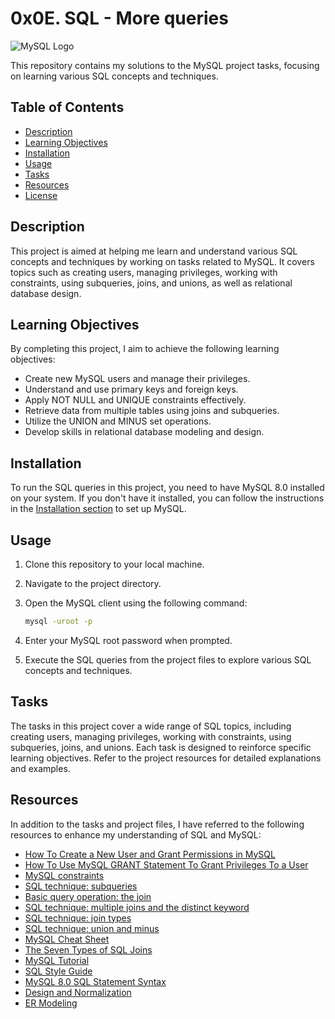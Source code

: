 # 0x0E. SQL - More queries

![MySQL Logo](https://www.mysql.com/common/logos/logo-mysql-170x115.png)

This repository contains my solutions to the MySQL project tasks, focusing on learning various SQL concepts and techniques.

## Table of Contents

- [Description](#description)
- [Learning Objectives](#learning-objectives)
- [Installation](#installation)
- [Usage](#usage)
- [Tasks](#tasks)
- [Resources](#resources)
- [License](#license)

## Description

This project is aimed at helping me learn and understand various SQL concepts and techniques by working on tasks related to MySQL. It covers topics such as creating users, managing privileges, working with constraints, using subqueries, joins, and unions, as well as relational database design.

## Learning Objectives

By completing this project, I aim to achieve the following learning objectives:

- Create new MySQL users and manage their privileges.
- Understand and use primary keys and foreign keys.
- Apply NOT NULL and UNIQUE constraints effectively.
- Retrieve data from multiple tables using joins and subqueries.
- Utilize the UNION and MINUS set operations.
- Develop skills in relational database modeling and design.

## Installation

To run the SQL queries in this project, you need to have MySQL 8.0 installed on your system. If you don't have it installed, you can follow the instructions in the [Installation section](#installation) to set up MySQL.

## Usage

1. Clone this repository to your local machine.
2. Navigate to the project directory.
3. Open the MySQL client using the following command:

   ```bash
   mysql -uroot -p
   ```

4. Enter your MySQL root password when prompted.
5. Execute the SQL queries from the project files to explore various SQL concepts and techniques.

## Tasks

The tasks in this project cover a wide range of SQL topics, including creating users, managing privileges, working with constraints, using subqueries, joins, and unions. Each task is designed to reinforce specific learning objectives. Refer to the project resources for detailed explanations and examples.

## Resources

In addition to the tasks and project files, I have referred to the following resources to enhance my understanding of SQL and MySQL:

- [How To Create a New User and Grant Permissions in MySQL](#)
- [How To Use MySQL GRANT Statement To Grant Privileges To a User](#)
- [MySQL constraints](#)
- [SQL technique: subqueries](#)
- [Basic query operation: the join](#)
- [SQL technique: multiple joins and the distinct keyword](#)
- [SQL technique: join types](#)
- [SQL technique: union and minus](#)
- [MySQL Cheat Sheet](#)
- [The Seven Types of SQL Joins](#)
- [MySQL Tutorial](#)
- [SQL Style Guide](#)
- [MySQL 8.0 SQL Statement Syntax](#)
- [Design and Normalization](#)
- [ER Modeling](#)

